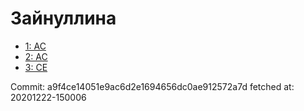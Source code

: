 # Зайнуллина
- [1: AC](1.md)
- [2: AC](2.md)
- [3: CE](3.md)

Commit: a9f4ce14051e9ac6d2e1694656dc0ae912572a7d
 fetched at: 20201222-150006
